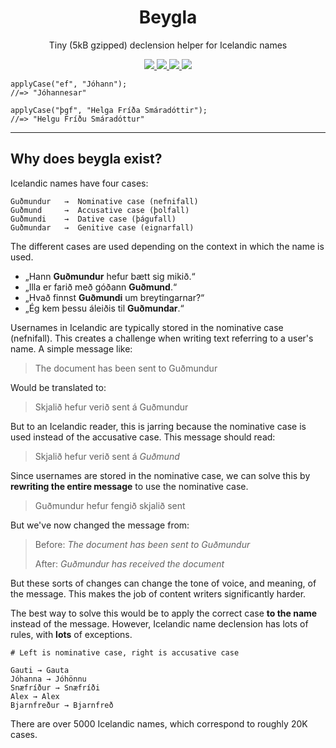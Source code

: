 <h1 align="center">
  Beygla
</h1>

<p align="center">
  Tiny (5kB gzipped) declension helper for Icelandic names
</p>

<p align="center">
  <a href="https://www.npmjs.com/package/beygla" target="_blank">
    <img src="https://img.shields.io/npm/v/beygla.svg?style=flat" />
  </a>
  <a href="https://github.com/alexharri/beygla/actions/workflows/publish.yml" target="_blank">
    <img src="https://img.shields.io/github/workflow/status/alexharri/beygla/Publish%20to%20npm" />
  </a>
  <a href="https://bundlephobia.com/package/beygla" target="_blank">
    <img src="https://img.shields.io/bundlephobia/minzip/beygla?label=Size%20%28gzip%29" />
  </a>
  <a href="https://github.com/alexharri/beygla/blob/master/LICENSE">
    <img src="https://img.shields.io/github/license/alexharri/beygla" />
  </a>
</p>

```tsx
applyCase("ef", "Jóhann");
//=> "Jóhannesar"

applyCase("þgf", "Helga Fríða Smáradóttir");
//=> "Helgu Fríðu Smáradóttur"
```

---

## Why does beygla exist?

Icelandic names have four cases:

```
Guðmundur   →  Nominative case (nefnifall)
Guðmund     →  Accusative case (þolfall)
Guðmundi    →  Dative case (þágufall)
Guðmundar   →  Genitive case (eignarfall)
```

The different cases are used depending on the context in which the name is used.

- „Hann **Guðmundur** hefur bætt sig mikið.“
- „Illa er farið með góðann **Guðmund**.“
- „Hvað finnst **Guðmundi** um breytingarnar?“
- „Ég kem þessu áleiðis til **Guðmundar**.“

Usernames in Icelandic are typically stored in the nominative case (nefnifall). This creates a challenge when writing text referring to a user's name. A simple message like:

> The document has been sent to Guðmundur

Would be translated to:

> Skjalið hefur verið sent á Guðmundur

But to an Icelandic reader, this is jarring because the nominative case is used instead of the accusative case. This message should read:

> Skjalið hefur verið sent á *Guðmund*

Since usernames are stored in the nominative case, we can solve this by **rewriting the entire message** to use the nominative case.

> Guðmundur hefur fengið skjalið sent

But we've now changed the message from:

> Before: *The document has been sent to Guðmundur*
>
> After: *Guðmundur has received the document*

But these sorts of changes can change the tone of voice, and meaning, of the message. This makes the job of content writers significantly harder.

The best way to solve this would be to apply the correct case **to the name** instead of the message. However, Icelandic name declension has lots of rules, with **lots** of exceptions.

```
# Left is nominative case, right is accusative case

Gauti → Gauta
Jóhanna → Jóhönnu
Snæfríður → Snæfríði
Alex → Alex
Bjarnfreður → Bjarnfreð
```

There are over 5000 Icelandic names, which correspond to roughly 20K cases.
